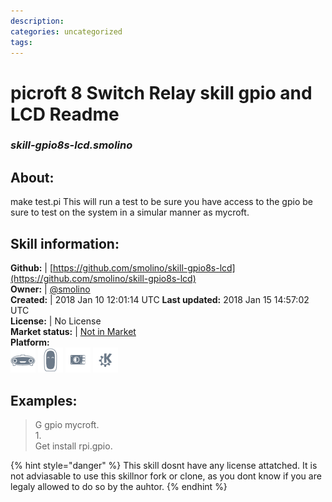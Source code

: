 ```yaml
--- 
description: 
categories: uncategorized   
tags:   
---
```


# picroft 8 Switch Relay skill gpio and LCD Readme  
### _skill-gpio8s-lcd.smolino_  
## About:  
make test.pi
This will run a test to be sure you have access to the gpio be sure to test on the system in a simular manner as mycroft.

## Skill information:  
**Github:** | [https://github.com/smolino/skill-gpio8s-lcd](https://github.com/smolino/skill-gpio8s-lcd)  
**Owner:** | [@smolino](https://github.com/smolino)  
**Created:** | 2018 Jan 10 12:01:14 UTC  **Last updated:** 2018 Jan 15 14:57:02 UTC  
**License:** | No License  
**Market status:** | [Not in Market](https://market.mycroft.ai/skill/)  
**Platform:**  
 ![](../.gitbook/assets/mark-1-icon.png)  ![](../.gitbook/assets/mark-2-icon.png)  ![](../.gitbook/assets/picroft-icon.png)  ![](../.gitbook/assets/kde.png)   
## Examples:  
> G gpio mycroft.  
> 1.  
> Get install rpi.gpio.  
  
{% hint style="danger" %}
This skill dosnt have any license attatched. It is not adviasable to use this skillnor fork or clone, as you dont know if you are legaly allowed to do so by the auhtor.
{% endhint %}
